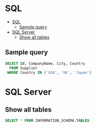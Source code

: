 # SQL

<!--ts-->
* [SQL](sql.md#sql)
   * [Sample query](sql.md#sample-query)
* [SQL Server](sql.md#sql-server)
   * [Show all tables](sql.md#show-all-tables)

<!-- Added by: runner, at: Tue Jan  4 06:28:09 UTC 2022 -->

<!--te-->

## Sample query

```sql
SELECT Id, CompanyName, City, Country
  FROM Supplier
 WHERE Country IN ('USA', 'UK', 'Japan')
```

# SQL Server

## Show all tables

```sql
SELECT * FROM INFORMATION_SCHEMA.TABLES
```
